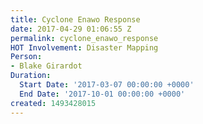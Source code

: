 ```yaml
---
title: Cyclone Enawo Response
date: 2017-04-29 01:06:55 Z
permalink: cyclone_enawo_response
HOT Involvement: Disaster Mapping
Person:
- Blake Girardot
Duration:
  Start Date: '2017-03-07 00:00:00 +0000'
  End Date: '2017-10-01 00:00:00 +0000'
created: 1493428015
---
```


